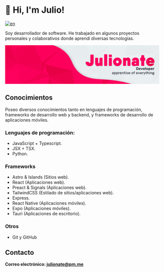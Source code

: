 # 👋 Hi, I'm Julio!

[![en](https://img.shields.io/badge/Lang-EN-blue)](README.es.md)

Soy desarrollador de software. He trabajado en algunos proyectos personales y colaborativos donde aprendí diversas tecnologías.

<picture>
  <source media="(prefers-color-scheme: dark)" srcset="banner-dark.png">
  <source media="(prefers-color-scheme: light)" srcset="banner-light.png">
  <img alt="Banner" src="banner-light.png">
</picture>

## Conocimientos

Poseo diversos conocimientos tanto en lenguajes de programación, frameworks de desarrollo web y backend, y frameworks de desarrollo de aplicaciones móviles.

### Lenguajes de programación:

- JavaScript + Typescript.
- JSX + TSX.
- Python.

### Frameworks

- Astro & Islands (Sitios web).
- React (Aplicaciones web).
- Preact & Signals (Aplicaciones web).
- TailwindCSS (Estilado de sitios/aplicaciones web).
- Express.
- React Native (Aplicaciones móviles).
- Expo (Aplicaciones móviles).
- Tauri (Aplicaciones de escritorio).

### Otros

- Git y GitHub

## Contacto

**Correo electrónico: julionate@pm.me**
